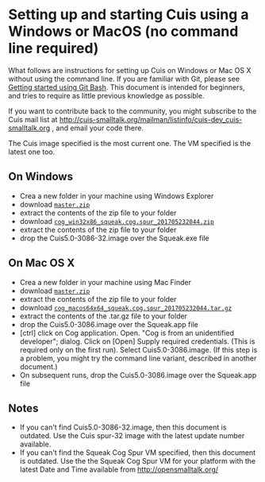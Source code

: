# Setting up and starting Cuis using a Windows or MacOS (no command line required) #

What follows are instructions for setting up Cuis on Windows or Mac OS X without using the command line. If you are familiar with Git, please see [Getting started using Git Bash](GettingStarted.md). This document is intended for beginners, and tries to require as little previous knowledge as possible.

If you want to contribute back to the community, you might subscribe to the Cuis mail list at http://cuis-smalltalk.org/mailman/listinfo/cuis-dev_cuis-smalltalk.org , and email your code there.

The Cuis image specified is the most current one. The VM specified is the latest one too.

## On Windows ##
* Crea a new folder in your machine using Windows Explorer
* download [`master.zip`](https://github.com/Cuis-Smalltalk/Cuis-Smalltalk-Dev/archive/master.zip)
* extract the contents of the zip file to your folder
* download [`cog_win32x86_squeak.cog.spur_201705232044.zip`](https://bintray.com/opensmalltalk/vm/download_file?file_path=cog_win32x86_squeak.cog.spur_201705310241.zip)
* extract the contents of the zip file to your folder
* drop the Cuis5.0-3086-32.image over the Squeak.exe file

## On Mac OS X ##
* Crea a new folder in your machine using Mac Finder
* download [`master.zip`](https://github.com/Cuis-Smalltalk/Cuis-Smalltalk-Dev/archive/master.zip)
* extract the contents of the zip file to your folder
* download [`cog_macos64x64_squeak.cog.spur_201705232044.tar.gz`](https://bintray.com/opensmalltalk/vm/download_file?file_path=cog_macos64x64_squeak.cog.spur_201705310241.tar.gz)
* extract the contents of the .tar.gz file to your folder
* drop the Cuis5.0-3086.image over the Squeak.app file
* [ctrl] click on Cog application. Open. "Cog is from an unidentified developer"; dialog. Click on [Open] Supply required credentials. (This is required only on the first run). Select Cuis5.0-3086.image. (If this step is a problem, you might try the command line variant, described in another document.)
* On subsequent runs, drop the Cuis5.0-3086.image over the Squeak.app file

## Notes ##
* If you can't find Cuis5.0-3086-32.image, then this document is outdated. Use the Cuis spur-32 image with the latest update number available.
* If you can't find the Squeak Cog Spur VM specified, then this document is outdated. Use the the Squeak Cog Spur VM for your platform with the latest Date and Time available from http://opensmalltalk.org/